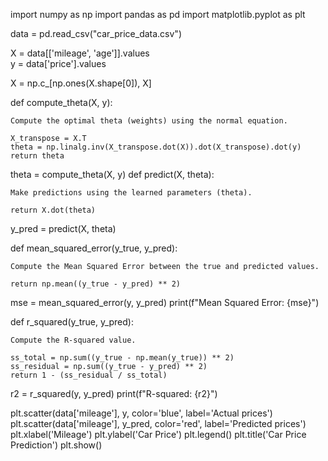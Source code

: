 import numpy as np
import pandas as pd
import matplotlib.pyplot as plt


data = pd.read_csv("car_price_data.csv")

X = data[['mileage', 'age']].values  
y = data['price'].values  

X = np.c_[np.ones(X.shape[0]), X]  

def compute_theta(X, y):
   
    Compute the optimal theta (weights) using the normal equation.
   
    X_transpose = X.T  
    theta = np.linalg.inv(X_transpose.dot(X)).dot(X_transpose).dot(y)  
    return theta

theta = compute_theta(X, y)
def predict(X, theta):
   
    Make predictions using the learned parameters (theta).
 
    return X.dot(theta)

y_pred = predict(X, theta)

def mean_squared_error(y_true, y_pred):
   
    Compute the Mean Squared Error between the true and predicted values.
   
    return np.mean((y_true - y_pred) ** 2)

mse = mean_squared_error(y, y_pred)
print(f"Mean Squared Error: {mse}")

def r_squared(y_true, y_pred):

    Compute the R-squared value.
   
    ss_total = np.sum((y_true - np.mean(y_true)) ** 2)
    ss_residual = np.sum((y_true - y_pred) ** 2)
    return 1 - (ss_residual / ss_total)

r2 = r_squared(y, y_pred)
print(f"R-squared: {r2}")

plt.scatter(data['mileage'], y, color='blue', label='Actual prices')
plt.scatter(data['mileage'], y_pred, color='red', label='Predicted prices')
plt.xlabel('Mileage')
plt.ylabel('Car Price')
plt.legend()
plt.title('Car Price Prediction')
plt.show()